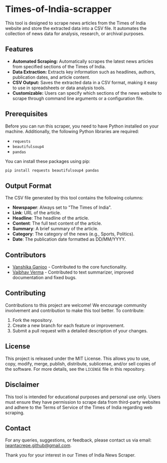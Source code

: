 # Times-of-India-scrapper

This tool is designed to scrape news articles from the Times of India website and store the extracted data into a CSV file. It automates the collection of news data for analysis, research, or archival purposes.

## Features

- **Automated Scraping:** Automatically scrapes the latest news articles from specified sections of the Times of India.
- **Data Extraction:** Extracts key information such as headlines, authors, publication dates, and article content.
- **CSV Output:** Saves the extracted data in a CSV format, making it easy to use in spreadsheets or data analysis tools.
- **Customizable:** Users can specify which sections of the news website to scrape through command line arguments or a configuration file.

## Prerequisites

Before you can run this scraper, you need to have Python installed on your machine. Additionally, the following Python libraries are required:
- `requests`
- `beautifulsoup4`
- `pandas`

You can install these packages using pip:

```bash
pip install requests beautifulsoup4 pandas
```

## Output Format

The CSV file generated by this tool contains the following columns:
- **Newspaper**: Always set to "The Times of India".
- **Link**: URL of the article.
- **Headline**: The headline of the article.
- **Content**: The full text content of the article.
- **Summary**: A brief summary of the article.
- **Category**: The category of the news (e.g., Sports, Politics).
- **Date**: The publication date formatted as DD/MM/YYYY.

## Contributors

- [Vanshika Ganjoo](https://github.com/Vanshikaa689) - Contributed to the core functionality.
- [Vaibhav Verma](https://github.com/iwantacrepe) - Contributed to text summarizer, improved documentation and fixed bugs.

## Contributing

Contributions to this project are welcome! We encourage community involvement and contribution to make this tool better. To contribute:
1. Fork the repository.
2. Create a new branch for each feature or improvement.
3. Submit a pull request with a detailed description of your changes.

## License

This project is released under the MIT License. This allows you to use, copy, modify, merge, publish, distribute, sublicense, and/or sell copies of the software. For more details, see the `LICENSE` file in this repository.

## Disclaimer

This tool is intended for educational purposes and personal use only. Users must ensure they have permission to scrape data from third-party websites and adhere to the Terms of Service of the Times of India regarding web scraping.

## Contact

For any queries, suggestions, or feedback, please contact us via email: [iwantacrepe.github@gmail.com](mailto:iwantacrepe.github@gmail.com).

Thank you for your interest in our Times of India News Scraper.
